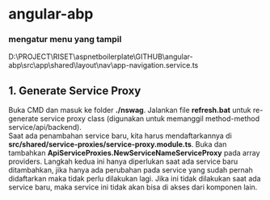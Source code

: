 # angular-abp
### mengatur menu yang tampil
D:\PROJECT\RISET\aspnetboilerplate\GITHUB\angular-abp\src\app\shared\layout\nav\app-navigation.service.ts
### 
## 1. Generate Service Proxy
Buka CMD dan masuk ke folder **./nswag**. Jalankan file **refresh.bat** untuk re-generate service proxy class (digunakan untuk memanggil method-method service/api/backend).
<br/>
Saat ada penambahan service baru, kita harus mendaftarkannya di **src/shared/service-proxies/service-proxy.module.ts**. Buka dan tambahkan **ApiServiceProxies.NewServiceNameServiceProxy** pada array providers.
Langkah kedua ini hanya diperlukan saat ada service baru ditambahkan, jika hanya ada perubahan pada service yang sudah pernah didaftarkan maka tidak perlu dilakukan lagi. Jika ini tidak dilakukan saat ada service baru, maka service ini tidak akan bisa di akses dari komponen lain.

